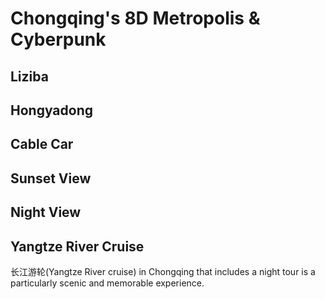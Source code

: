 # Chongqing's 8D Metropolis & Cyberpunk

## Liziba

## Hongyadong

## Cable Car

## Sunset View

<YouTube link="https://youtu.be/ek8eN4VxbjA?si=aB3YnHZYmWuVE7RT&t=960">
<template #cover><img src="../assets/youtube/chongqing-chinas-mega-city-you-havent-heard-of.jpg" /></template>
<template #title>Chongqing - CHINA'S MEGA CITY - YOU haven't heard of!</template>
<template #author>Joel Friend</template>
<template #description>Away from the hustle and bustle of 32 million people, We found a hidden trail leading to a sky forest bar where We could watch the city sunset; We found the magic spot.</template>
</YouTube>

## Night View

## Yangtze River Cruise

<Speech>长江游轮</Speech>(Yangtze River cruise) in Chongqing that includes a night tour is a particularly scenic and memorable experience.

<YouTube link="https://youtu.be/hCgd58A-tFU?si=j-uNzN0_0qhQfxFK&t=997">
<template #cover><img src="../assets/youtube/inside-chinas-monster-city.jpg" /></template>
<template #title>INSIDE CHINA’S MONSTER CITY - Chongqing</template>
<template #author>JetLag Warriors</template>
<template #description>This city is built on a mountain, there are many peculiar buildings. Warning: it's very easy to get lost here! So we boarded a night cruise to see Chongqing's night lights; It's truly stunning.</template>
</YouTube>

